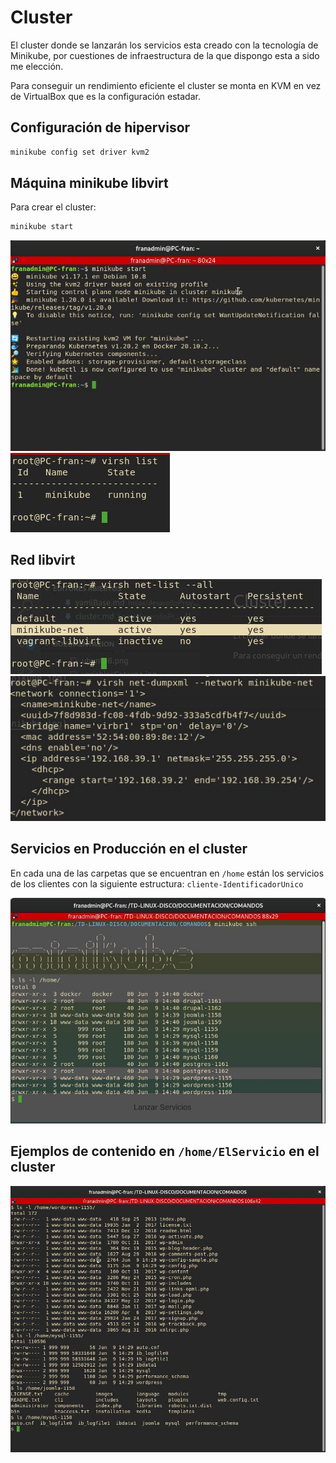 # Cluster

El cluster donde se lanzarán los servicios esta creado con la tecnología de Minikube, por cuestiones de infraestructura de la que dispongo esta a sido me elección.

Para conseguir un rendimiento eficiente el cluster se monta en KVM en vez de VirtualBox que es la configuración estadar.

## Configuración de hipervisor

```bash
minikube config set driver kvm2
```

## Máquina minikube libvirt

Para crear el cluster:

```bash
minikube start
```

![foto](../imagenes/minikube.jpg)
![foto](../imagenes/minikube2.jpg)

## Red libvirt

![foto](../imagenes/redMinikube.jpg)
![foto](../imagenes/redMinikube2.jpg)

## Servicios en Producción en el cluster

En cada una de las carpetas que se encuentran en `/home` están los servicios de los clientes con la siguiente estructura: `cliente-IdentificadorUnico`

![foto](../imagenes/serviciosMinikube.jpg)

## Ejemplos de contenido en `/home/ElServicio` en el cluster

![foto](../imagenes/serviciosMinikube2.jpg)